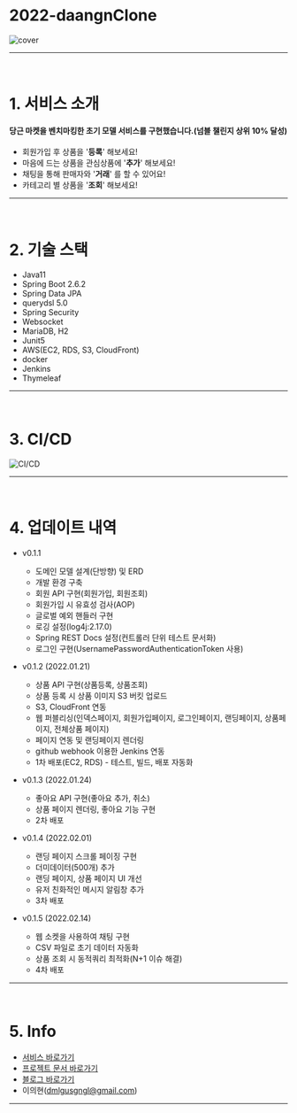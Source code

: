 # 2022-daangnClone 


<div align="center" style="display:flex;">
    <img src="https://user-images.githubusercontent.com/59961350/150383175-95ae60e7-b1b0-4a9d-b8fc-43aa4701a3e4.png" width="max" alt="cover"/>
</div>

---
<br>

# 1. 서비스 소개

#### 당근 마켓을 벤치마킹한 초기 모델 서비스를 구현했습니다.(넘블 챌린지 상위 10% 달성)
- 회원가입 후 상품을 '**등록**' 해보세요!
- 마음에 드는 상품을 관심상품에 '**추가**' 해보세요!
- 채팅을 통해 판매자와 '**거래**' 를 할 수 있어요!
- 카테고리 별 상품을 '**조회**' 해보세요!

---
<br>

# 2. 기술 스택
* Java11
* Spring Boot 2.6.2
* Spring Data JPA
* querydsl 5.0
* Spring Security
* Websocket
* MariaDB, H2
* Junit5
* AWS(EC2, RDS, S3, CloudFront)
* docker
* Jenkins
* Thymeleaf

---
<br>

# 3. CI/CD

![CI/CD](https://user-images.githubusercontent.com/59961350/150710079-a9c36f95-fd33-40fa-9e6c-00573de7c20d.png)

---
<br>

# 4. 업데이트 내역
* v0.1.1
    * 도메인 모델 설계(단방향) 및 ERD 
    * 개발 환경 구축
    * 회원 API 구현(회원가입, 회원조회)
    * 회원가입 시 유효성 검사(AOP)
    * 글로벌 예외 핸들러 구현
    * 로깅 설정(log4j:2.17.0)
    * Spring REST Docs 설정(컨트롤러 단위 테스트 문서화)
    * 로그인 구현(UsernamePasswordAuthenticationToken 사용)
    
* v0.1.2 (2022.01.21)
    * 상품 API 구현(상품등록, 상품조회)
    * 상품 등록 시 상품 이미지 S3 버킷 업로드
    * S3, CloudFront 연동
    * 웹 퍼블리싱(인덱스페이지, 회원가입페이지, 로그인페이지, 랜딩페이지, 상품페이지, 전체상품 페이지)
    * 페이지 연동 및 랜딩페이지 렌더링
    * github webhook 이용한 Jenkins 연동
    * 1차 배포(EC2, RDS) - 테스트, 빌드, 배포 자동화
* v0.1.3 (2022.01.24)
    * 좋아요 API 구현(좋아요 추가, 취소)
    * 상품 페이지 렌더링, 좋아요 기능 구현
    * 2차 배포
* v0.1.4 (2022.02.01)
    * 랜딩 페이지 스크롤 페이징 구현
    * 더미데이터(500개) 추가
    * 랜딩 페이지, 상품 페이지 UI 개선
    * 유저 친화적인 메시지 알림창 추가
    * 3차 배포
* v0.1.5 (2022.02.14)
    * 웹 소켓을 사용하여 채팅 구현
    * CSV 파일로 초기 데이터 자동화
    * 상품 조회 시 동적쿼리 최적화(N+1 이슈 해결)
    * 4차 배포
   

---
<br>

# 5. Info
- [서비스 바로가기](http://ec2-3-35-65-253.ap-northeast-2.compute.amazonaws.com:8080/)
- [프로젝트 문서 바로가기](https://github.com/t1dmlgus/2022-daangnClone/wiki)
- [블로그 바로가기](https://www.notion.so/795c6812102a495f9fc78ef8640b642d)
- 이의현(dmlgusgngl@gmail.com)

---
<br>
